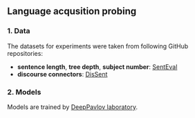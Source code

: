 ## Language acqusition probing 


### 1. Data

The datasets for experiments were taken from following GitHub repositories:

* **sentence length**, **tree depth**, **subject number**: [SentEval](https://github.com/facebookresearch/SentEval/tree/master/data/probing)
* **discourse connectors**: [DisSent](https://github.com/windweller/DisExtract)

### 2. Models

Models are trained by [DeepPavlov laboratory](https://huggingface.co/DeepPavlov).
